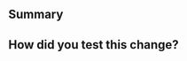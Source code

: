<!--
  Thanks for submitting a pull request!
  We appreciate you spending the time to work on these changes. Please provide enough information so that others can review your pull request. The three fields below are mandatory.

  Before submitting a pull request, please make sure the following is done:

  1. Fork [the repository](https://github.com/gruz0/price-tracker-web) and create your branch from `main`.
  2. Run `make setup` in the repository root.
  3. If you've fixed a bug or added code that should be tested, add tests!
  4. Ensure the test suite passes (`make test`).
  5. Format your code with `make fix`.
  6. Make sure your code lints (`make lint`).
-->

## Summary

<!--
 Explain the **motivation** for making this change. What existing problem does the pull request solve?
-->

## How did you test this change?

<!--
  Demonstrate the code is solid. Example: The exact commands you ran and their output, screenshots / videos if the pull request changes the user interface.
  How exactly did you verify that your PR solves the issue you wanted to solve?
  If you leave this empty, your PR will very likely be closed.
-->
